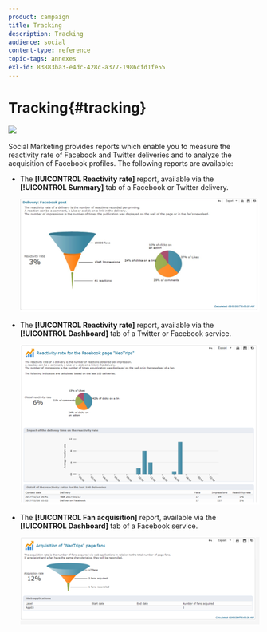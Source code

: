 ```yaml
---
product: campaign
title: Tracking
description: Tracking
audience: social
content-type: reference
topic-tags: annexes
exl-id: 83883ba3-e4dc-428c-a377-1986cfd1fe55
---
```

# Tracking{#tracking}

![](assets/do-not-localize/v7-only.svg)

Social Marketing provides reports which enable you to measure the reactivity rate of Facebook and Twitter deliveries and to analyze the acquisition of Facebook profiles. The following reports are available:

* The **[!UICONTROL Reactivity rate]** report, available via the **[!UICONTROL Summary]** tab of a Facebook or Twitter delivery.

  ![](assets/social_report_3.png)

* The **[!UICONTROL Reactivity rate]** report, available via the **[!UICONTROL Dashboard]** tab of a Twitter or Facebook service.

  ![](assets/social_report_2.png)

* The **[!UICONTROL Fan acquisition]** report, available via the **[!UICONTROL Dashboard]** tab of a Facebook service.

  ![](assets/social_report_1.png)
